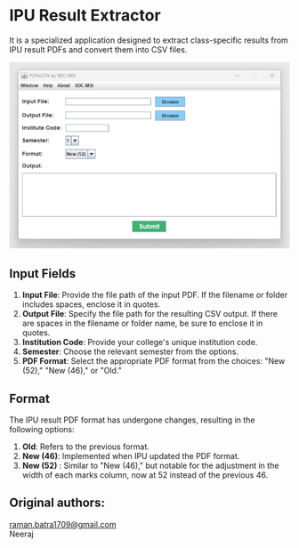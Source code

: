 
# IPU Result Extractor
It is a specialized application designed to extract class-specific results from IPU result PDFs and convert them into CSV files.

<img  width='550px'  src="images/app.png" />

## Input Fields

1. **Input File**: Provide the file path of the input PDF. If the filename or folder includes spaces, enclose it in quotes.
2. **Output File**: Specify the file path for the resulting CSV output. If there are spaces in the filename or folder name, be sure to enclose it in quotes.
3. **Institution Code**: Provide your college's unique institution code.
4. **Semester**: Choose the relevant semester from the options.
5. **PDF Format**: Select the appropriate PDF format from the choices: "New (52)," "New (46)," or "Old."


## Format

The IPU result PDF format has undergone changes, resulting in the following options:

1.  **Old**: Refers to the previous format.
2.  **New (46)**: Implemented when IPU updated the PDF format.
3.  **New (52)** : Similar to "New (46)," but notable for the adjustment in the width of each marks column, now at 52 instead of the previous 46.

## Original authors:
raman.batra1709@gmail.com\
Neeraj
